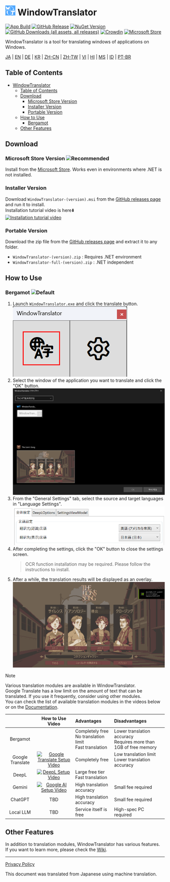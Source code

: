 # <img src="images/wt.png" width="32" > WindowTranslator

[![App Build](https://github.com/Freeesia/WindowTranslator/actions/workflows/dotnet-desktop.yml/badge.svg)](https://github.com/Freeesia/WindowTranslator/actions/workflows/dotnet-desktop.yml)
[![GitHub Release](https://img.shields.io/github/v/release/Freeesia/WindowTranslator)](https://github.com/Freeesia/WindowTranslator/releases/latest)
[![NuGet Version](https://img.shields.io/nuget/v/WindowTranslator.Abstractions)](https://www.nuget.org/packages/WindowTranslator.Abstractions)
[![GitHub Downloads (all assets, all releases)](https://img.shields.io/github/downloads/Freeesia/WindowTranslator/total)](https://github.com/Freeesia/WindowTranslator/releases/latest)
[![Crowdin](https://badges.crowdin.net/windowtranslator/localized.svg)](https://crowdin.com/project/windowtranslator)
[![Microsoft Store](https://get.microsoft.com/images/en-us%20dark.svg)](https://apps.microsoft.com/detail/9pjd2fdzqxm3?referrer=appbadge&mode=direct)

WindowTranslator is a tool for translating windows of applications on Windows.

[JA](README.md) | [EN](./README.en.md) | [DE](./README.de.md) | [KR](./README.kr.md) | [ZH-CN](./README.zh-cn.md) | [ZH-TW](./README.zh-tw.md) | [VI](./README.vi.md) | [HI](./README.hi.md) | [MS](./README.ms.md) | [ID](./README.id.md) | [PT-BR](./README.pt-BR.md)

## Table of Contents
- [ WindowTranslator](#-windowtranslator)
  - [Table of Contents](#table-of-contents)
  - [Download](#download)
    - [Microsoft Store Version ](#microsoft-store-version-)
    - [Installer Version](#installer-version)
    - [Portable Version](#portable-version)
  - [How to Use](#how-to-use)
    - [Bergamot ](#bergamot-)
  - [Other Features](#other-features)

## Download
### Microsoft Store Version ![Recommended](https://img.shields.io/badge/Recommended-brightgreen)

Install from the [Microsoft Store](https://apps.microsoft.com/detail/9pjd2fdzqxm3?referrer=appbadge&mode=direct).
Works even in environments where .NET is not installed.

### Installer Version

Download `WindowTranslator-(version).msi` from the [GitHub releases page](https://github.com/Freeesia/WindowTranslator/releases/latest) and run it to install.  
Installation tutorial video is here⬇️  
[![Installation tutorial video](https://github.com/user-attachments/assets/b5babc02-715b-43bc-ba97-f23078ffd39b)](https://youtu.be/wvcbCLA9chQ?t=7)

### Portable Version

Download the zip file from the [GitHub releases page](https://github.com/Freeesia/WindowTranslator/releases/latest) and extract it to any folder.  
- `WindowTranslator-(version).zip` : Requires .NET environment  
- `WindowTranslator-full-(version).zip` : .NET independent

## How to Use

### Bergamot ![Default](https://img.shields.io/badge/Default-brightgreen)

1. Launch `WindowTranslator.exe` and click the translate button.  
   ![Translate Button](images/translate.png)
2. Select the window of the application you want to translate and click the "OK" button.  
   ![Window Selection](images/select.png)
3. From the "General Settings" tab, select the source and target languages in "Language Settings".  
   ![Language Settings](images/language.png)
4. After completing the settings, click the "OK" button to close the settings screen.  
   > OCR function installation may be required.
   > Please follow the instructions to install.
5. After a while, the translation results will be displayed as an overlay.  
   ![Translation Results](images/result.png)

> [!NOTE]
> Various translation modules are available in WindowTranslator.  
> Google Translate has a low limit on the amount of text that can be translated. If you use it frequently, consider using other modules.  
> You can check the list of available translation modules in the videos below or on the [Documentation](https://wt.studiofreesia.com/TranslateModule.en).
> 
> |                |                                                           How to Use Video                                                            | Advantages                    | Disadvantages                        |
> | :------------: | :-----------------------------------------------------------------------------------------------------------------------------------: | :---------------------------- | :----------------------------------- |
> |   Bergamot     | | Completely free<br/>No translation limit<br/>Fast translation | Lower translation accuracy<br/>Requires more than 1GB of free memory |
> |   Google Translate   | [![Google Translate Setup Video](https://github.com/user-attachments/assets/bbf45370-0387-47e1-b690-3183f37e06d2)](https://youtu.be/83A8T890N5M)  | Completely free | Low translation limit<br/>Lower translation accuracy |
> |     DeepL      |   [![DeepL Setup Video](https://github.com/user-attachments/assets/4abd512f-cff9-45a8-852b-722641458f0b)](https://youtu.be/D7Yb6rIVPI0)   | Large free tier<br/>Fast translation | |
> |     Gemini     | [![Google AI Setup Video](https://github.com/user-attachments/assets/9d3a91ab-f1aa-4079-be68-622212ab1b68)](https://youtu.be/Oht0z03M91I) | High translation accuracy | Small fee required |
> |    ChatGPT     | TBD | High translation accuracy | Small fee required |
> | Local LLM | TBD | Service itself is free | High-spec PC required |

## Other Features

In addition to translation modules, WindowTranslator has various features.  
If you want to learn more, please check the [Wiki](https://github.com/Freeesia/WindowTranslator/wiki).

---
[Privacy Policy](PrivacyPolicy.md)

This document was translated from Japanese using machine translation.